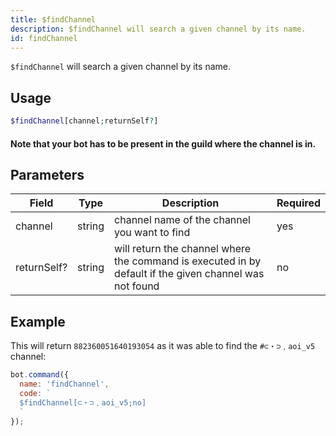 ```yaml
---
title: $findChannel 
description: $findChannel will search a given channel by its name.
id: findChannel
---
```


`$findChannel` will search a given channel by its name.

## Usage

```php
$findChannel[channel;returnSelf?]
```
#### Note that your bot has to be present in the guild where the channel is in.
## Parameters 


| Field       | Type   | Description                                                                                            | Required |
| ----------- | ------ | ------------------------------------------------------------------------------------------------------ | -------- |
| channel     | string | channel name of the channel you want to find                                                           | yes      |
| returnSelf? | string | will return the channel where the command is executed in by default if the given channel was not found | no       |


## Example

This will return `882360051640193054` as it was able to find the `#⊂・⊃﹐aoi_v5` channel:

```javascript
bot.command({
  name: 'findChannel',
  code: `
  $findChannel[⊂・⊃﹐aoi_v5;no]
  `
});
```
